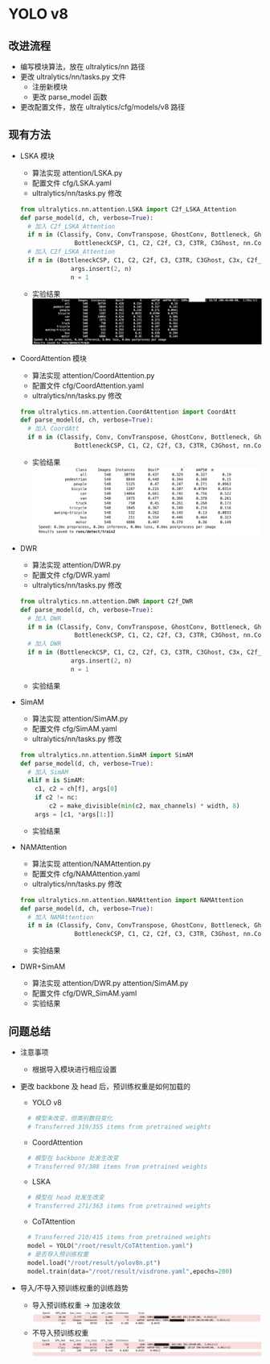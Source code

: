 # YOLO v8

## 改进流程

- 编写模块算法，放在 ultralytics/nn 路径
- 更改 ultralytics/nn/tasks.py 文件
  - 注册新模块
  - 更改 parse_model 函数
- 更改配置文件，放在 ultralytics/cfg/models/v8 路径

## 现有方法

- LSKA 模块
  - 算法实现 attention/LSKA.py
  - 配置文件 cfg/LSKA.yaml
  - ultralytics/nn/tasks.py 修改

  ```python
  from ultralytics.nn.attention.LSKA import C2f_LSKA_Attention
  def parse_model(d, ch, verbose=True):
    # 加入 C2f_LSKA_Attention
    if m in (Classify, Conv, ConvTranspose, GhostConv, Bottleneck, GhostBottleneck, SPP, SPPF, DWConv, Focus,
                 BottleneckCSP, C1, C2, C2f, C3, C3TR, C3Ghost, nn.ConvTranspose2d, DWConvTranspose2d, C3x, C2f_LSKA_Attention):
    # 加入 C2f_LSKA_Attention
    if m in (BottleneckCSP, C1, C2, C2f, C3, C3TR, C3Ghost, C3x, C2f_LSKA_Attention):
                args.insert(2, n)
                n = 1
  ```

  - 实验结果 ![Alt text](results/n/resLSKA2.png)
- CoordAttention 模块
  - 算法实现 attention/CoordAttention.py
  - 配置文件 cfg/CoordAttention.yaml
  - ultralytics/nn/tasks.py 修改

  ```python
  from ultralytics.nn.attention.CoordAttention import CoordAtt
  def parse_model(d, ch, verbose=True):
    # 加入 CoordAtt
    if m in (Classify, Conv, ConvTranspose, GhostConv, Bottleneck, GhostBottleneck, SPP, SPPF, DWConv, Focus,
                 BottleneckCSP, C1, C2, C2f, C3, C3TR, C3Ghost, nn.ConvTranspose2d, DWConvTranspose2d, C3x, CoordAtt):
  ```

  - 实验结果 ![Alt text](results/n/resCoordAttention2.png)

- DWR
  - 算法实现 attention/DWR.py
  - 配置文件 cfg/DWR.yaml
  - ultralytics/nn/tasks.py 修改

  ```python
  from ultralytics.nn.attention.DWR import C2f_DWR
  def parse_model(d, ch, verbose=True):
    # 加入 DWR
    if m in (Classify, Conv, ConvTranspose, GhostConv, Bottleneck, GhostBottleneck, SPP, SPPF, DWConv, Focus,
                 BottleneckCSP, C1, C2, C2f, C3, C3TR, C3Ghost, nn.ConvTranspose2d, DWConvTranspose2d, C3x, C2f_DWR):
    # 加入 DWR
    if m in (BottleneckCSP, C1, C2, C2f, C3, C3TR, C3Ghost, C3x, C2f_DWR):
                args.insert(2, n)
                n = 1
  ```

  - 实验结果

- SimAM
  - 算法实现 attention/SimAM.py
  - 配置文件 cfg/SimAM.yaml
  - ultralytics/nn/tasks.py 修改

  ```python
  from ultralytics.nn.attention.SimAM import SimAM
  def parse_model(d, ch, verbose=True):
    # 加入 SimAM
    elif m is SimAM:
      c1, c2 = ch[f], args[0]
      if c2 != nc:
          c2 = make_divisible(min(c2, max_channels) * width, 8)
      args = [c1, *args[1:]]
  ```

  - 实验结果

- NAMAttention
  - 算法实现 attention/NAMAttention.py
  - 配置文件 cfg/NAMAttention.yaml
  - ultralytics/nn/tasks.py 修改

  ```python
  from ultralytics.nn.attention.NAMAttention import NAMAttention
  def parse_model(d, ch, verbose=True):
    # 加入 NAMAttention
    if m in (Classify, Conv, ConvTranspose, GhostConv, Bottleneck, GhostBottleneck, SPP, SPPF, DWConv, Focus,
                 BottleneckCSP, C1, C2, C2f, C3, C3TR, C3Ghost, nn.ConvTranspose2d, DWConvTranspose2d, C3x, NAMAttention):
  ```

  - 实验结果

- DWR+SimAM
  - 算法实现 attention/DWR.py attention/SimAM.py
  - 配置文件 cfg/DWR_SimAM.yaml
  - 实验结果

## 问题总结

- 注意事项
  - 根据导入模块进行相应设置
- 更改 backbone 及 head 后，预训练权重是如何加载的
  - YOLO v8

  ```python
    # 模型未改变，但类别数目变化
    # Transferred 319/355 items from pretrained weights
  ```

  - CoordAttention

  ```python
    # 模型在 backbone 处发生改变
    # Transferred 97/388 items from pretrained weights
  ```

  - LSKA

  ```python
    # 模型在 head 处发生改变
    # Transferred 271/363 items from pretrained weights
  ```

  - CoTAttention

  ```python
    # Transferred 210/415 items from pretrained weights
    model = YOLO("/root/result/CoTAttention.yaml")
    # 是否导入预训练权重
    model.load("/root/result/yolov8n.pt")
    model.train(data="/root/result/visdrone.yaml",epochs=200) 
  ```

- 导入/不导入预训练权重的训练趋势
  - 导入预训练权重 -> 加速收敛
      ![Alt text](results/n/CoT_pretrain.png)
  - 不导入预训练权重
      ![Alt text](results/n/CoT_unpretrain.png)
